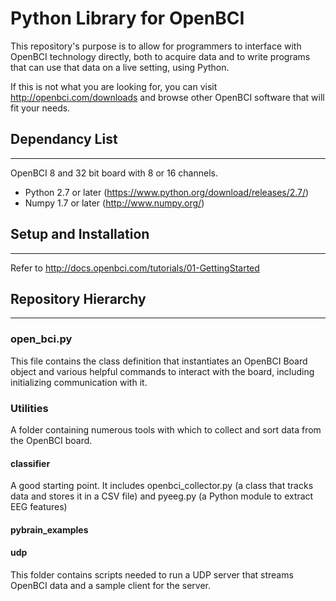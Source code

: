 Python Library for OpenBCI
==============
This repository's purpose is to allow for programmers to interface with OpenBCI technology directly, both to acquire data and to write programs that can use that data on a live setting, using Python.

If this is not what you are looking for, you can visit http://openbci.com/downloads and browse other OpenBCI software that will fit your needs.

## Dependancy List
--------------
OpenBCI 8 and 32 bit board with 8 or 16 channels.
* Python 2.7 or later (https://www.python.org/download/releases/2.7/)
* Numpy 1.7 or later (http://www.numpy.org/)

## Setup and Installation
-------------
Refer to http://docs.openbci.com/tutorials/01-GettingStarted 

## Repository Hierarchy
----------------
### open_bci.py

This file contains the class definition that instantiates an OpenBCI Board object and various helpful commands to interact with the board, including initializing communication with it.

### Utilities

A folder containing numerous tools with which to collect and sort data from the OpenBCI board.

#### classifier

 A good starting point. It includes openbci_collector.py (a class that tracks data and stores it in a CSV file) and pyeeg.py (a Python module to extract EEG features)

#### pybrain_examples

#### udp

This folder contains scripts needed to run a UDP server that streams OpenBCI data and a sample client for the server.



